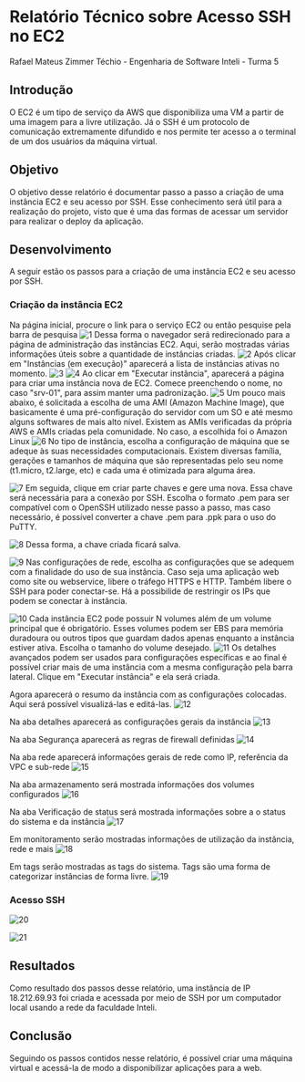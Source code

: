 # Relatório Técnico sobre Acesso SSH no EC2
Rafael Mateus Zimmer Téchio - Engenharia de Software Inteli - Turma 5

## Introdução
O EC2 é um tipo de serviço da AWS que disponibiliza uma VM a partir de uma imagem para a livre utilização. Já o SSH é um protocolo de comunicação extremamente difundido e nos permite ter acesso a o terminal de um dos usuários da máquina virtual.

## Objetivo
O objetivo desse relatório é documentar passo a passo a criação de uma instância EC2 e seu acesso por SSH. Esse conhecimento será útil para a realização do projeto, visto que é uma das formas de acessar um servidor para realizar o deploy da aplicação.

## Desenvolvimento
A seguir estão os passos para a criação de uma instância EC2 e seu acesso por SSH.

### Criação da instância EC2
Na página inicial, procure o link para o serviço EC2 ou então pesquise pela barra de pesquisa
![1](https://github.com/RafaelTechio/relatorio-tecnico-ssh/assets/110608373/a188a0e5-f353-498d-aee0-43660be9b15b)
Dessa forma o navegador será redirecionado para a página de administração das instâncias EC2. Aqui, serão mostradas várias informações úteis sobre a quantidade de instâncias criadas. 
![2](https://github.com/RafaelTechio/relatorio-tecnico-ssh/assets/110608373/d7a7e783-470b-48bd-8829-cfa239e67915)
Após clicar em "Instâncias (em execução)" aparecerá a lista de instâncias ativas no momento.
![3](https://github.com/RafaelTechio/relatorio-tecnico-ssh/assets/110608373/9dc30ebd-5c30-4a41-8c93-f568c4644c17)
![4](https://github.com/RafaelTechio/relatorio-tecnico-ssh/assets/110608373/ce6a151a-7034-4155-9679-18ddc9f2a512)
Ao clicar em "Executar instância", aparecerá a página para criar uma instância nova de EC2. Comece  preenchendo o nome, no caso "srv-01", para assim manter uma padronização.
![5](https://github.com/RafaelTechio/relatorio-tecnico-ssh/assets/110608373/61086ac4-eada-45c9-b51d-8c468b4a0e4a)
Um pouco mais abaixo, é solicitada a escolha de uma AMI (Amazon Machine Image), que basicamente é uma pré-configuração do servidor com um SO e até mesmo alguns softwares de mais alto nível. Existem as AMIs verificadas da própria AWS e AMIs criadas pela comunidade. No caso, a escolhida foi o Amazon Linux
![6](https://github.com/RafaelTechio/relatorio-tecnico-ssh/assets/110608373/3e2f6496-8796-48d9-a17b-c81058df45c2)
No tipo de instância, escolha a configuração de máquina que se adeque às suas necessidades computacionais. Existem diversas família, gerações e tamanhos de máquina que são representadas pelo seu nome (t1.micro, t2.large, etc) e cada uma é otimizada para alguma área.

![7](https://github.com/RafaelTechio/relatorio-tecnico-ssh/assets/110608373/4dbb1083-18f0-4e6e-b15a-a40494475b20)
Em seguida, clique em criar parte chaves e gere uma nova. Essa chave será necessária para a conexão por SSH. Escolha o formato .pem para ser compatível com o OpenSSH utilizado nesse passo a passo, mas caso necessário, é possível converter a chave .pem para .ppk para o uso do PuTTY.

![8](https://github.com/RafaelTechio/relatorio-tecnico-ssh/assets/110608373/d4c72fbb-d232-4992-a3df-257208c3ec08)
Dessa forma, a chave criada ficará salva.

![9](https://github.com/RafaelTechio/relatorio-tecnico-ssh/assets/110608373/026fa2d9-4f99-48dd-a32e-8c04a5a5ed1f)
Nas configurações de rede, escolha as configurações que se adequem com a finalidade do uso de sua instância. Caso seja uma aplicação web como site ou webservice, libere o tráfego HTTPS e HTTP. Também libere o SSH para poder conectar-se. Há a possibilide de restringir os IPs que podem se conectar à instância.

![10](https://github.com/RafaelTechio/relatorio-tecnico-ssh/assets/110608373/2e816d0b-2d1f-4d65-9004-66ac782a4f51)
Cada instância EC2 pode possuir N volumes além de um volume principal que é obrigatório. Esses volumes podem ser EBS para memória duradoura ou outros tipos que guardam dados apenas enquanto a instância estiver ativa. Escolha o tamanho do volume desejado.
![11](https://github.com/RafaelTechio/relatorio-tecnico-ssh/assets/110608373/9eba2f6a-6f3b-4754-acb4-e451353632ce)
Os detalhes avançados podem ser usados para configurações específicas e ao final é possível criar mais de uma instância com a mesma configuração pela barra lateral. Clique em "Executar instância" e ela será criada.

Agora aparecerá o resumo da instância com as configurações colocadas. Aqui será possível visualizá-las e editá-las.
![12](https://github.com/RafaelTechio/relatorio-tecnico-ssh/assets/110608373/ff817c33-c693-43c8-b148-172ab67b3e94)

Na aba detalhes aparecerá as configurações gerais da instância
![13](https://github.com/RafaelTechio/relatorio-tecnico-ssh/assets/110608373/32e287fc-8402-46a9-ac2e-e39b21ed44dc)

Na aba Segurança aparecerá as regras de firewall definidas
![14](https://github.com/RafaelTechio/relatorio-tecnico-ssh/assets/110608373/b83e25f3-141a-4494-a64f-748e1d97125f)

Na aba rede aparecerá informações gerais de rede como IP, referência da VPC e sub-rede
![15](https://github.com/RafaelTechio/relatorio-tecnico-ssh/assets/110608373/4b13234b-4ebd-4cb5-ae1a-a0e34188aaca)

Na aba armazenamento será mostrada informações dos volumes configurados
![16](https://github.com/RafaelTechio/relatorio-tecnico-ssh/assets/110608373/108cb84f-7cb0-41b4-bfd8-beb919a25709)

Na aba Verificação de status será mostrada informações sobre a o status do sistema e da instância
![17](https://github.com/RafaelTechio/relatorio-tecnico-ssh/assets/110608373/785a29af-a6e1-42b2-b772-1780f2e8ddf5)

Em monitoramento serão mostradas informações de utilização da instância, rede e mais
![18](https://github.com/RafaelTechio/relatorio-tecnico-ssh/assets/110608373/1fd94dac-d40e-4e8e-af9b-f9659a739e0b)

Em tags serão mostradas as tags do sistema. Tags são uma forma de categorizar instâncias de forma livre.
![19](https://github.com/RafaelTechio/relatorio-tecnico-ssh/assets/110608373/4dedd901-2574-41bc-829f-8eb7bfd5d9dd)



### Acesso SSH
![20](https://github.com/RafaelTechio/relatorio-tecnico-ssh/assets/110608373/1478b47a-9048-4142-9f3e-5c212052da89)

![21](https://github.com/RafaelTechio/relatorio-tecnico-ssh/assets/110608373/5f49e65b-cd2e-437b-9035-86c2d80b7a27)

## Resultados
Como resultado dos passos desse relatório, uma instância de IP 18.212.69.93 foi criada e acessada por meio de SSH por um computador local usando a rede da faculdade Inteli.

## Conclusão
Seguindo os passos contidos nesse relatório, é possível criar uma máquina virtual e acessá-la de modo a disponibilizar aplicações para a web.
